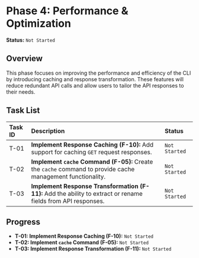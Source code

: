 # Phase 4: Performance & Optimization

**Status:** `Not Started`

## Overview

This phase focuses on improving the performance and efficiency of the CLI by introducing caching and response transformation. These features will reduce redundant API calls and allow users to tailor the API responses to their needs.

## Task List

| Task ID | Description                                                                                                                            | Status      |
| :------ | :------------------------------------------------------------------------------------------------------------------------------------- | :---------- |
| T-01    | **Implement Response Caching (F-10):** Add support for caching `GET` request responses.                                                  | `Not Started` |
| T-02    | **Implement `cache` Command (F-05):** Create the `cache` command to provide cache management functionality.                              | `Not Started` |
| T-03    | **Implement Response Transformation (F-11):** Add the ability to extract or rename fields from API responses.                            | `Not Started` |

## Progress

- **T-01: Implement Response Caching (F-10):** `Not Started`
- **T-02: Implement `cache` Command (F-05):** `Not Started`
- **T-03: Implement Response Transformation (F-11):** `Not Started`
